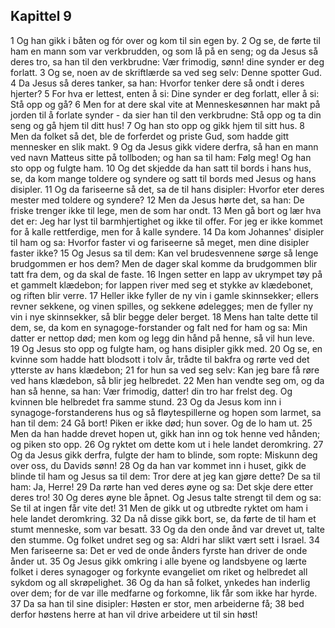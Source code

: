 ## Kapittel 9

1 Og han gikk i båten og fór over og kom til sin egen by.
2 Og se, de førte til ham en mann som var verkbrudden, og som lå på en seng; og da Jesus så deres tro, sa han til den verkbrudne: Vær frimodig, sønn! dine synder er deg forlatt.
3 Og se, noen av de skriftlærde sa ved seg selv: Denne spotter Gud.
4 Da Jesus så deres tanker, sa han: Hvorfor tenker dere så ondt i deres hjerter?
5 For hva er lettest, enten å si: Dine synder er deg forlatt, eller å si: Stå opp og gå?
6 Men for at dere skal vite at Menneskesønnen har makt på jorden til å forlate synder - da sier han til den verkbrudne: Stå opp og ta din seng og gå hjem til ditt hus!
7 Og han sto opp og gikk hjem til sitt hus.
8 Men da folket så det, ble de forferdet og priste Gud, som hadde gitt mennesker en slik makt.
9 Og da Jesus gikk videre derfra, så han en mann ved navn Matteus sitte på tollboden; og han sa til ham: Følg meg! Og han sto opp og fulgte ham.
10 Og det skjedde da han satt til bords i hans hus, se, da kom mange toldere og syndere og satt til bords med Jesus og hans disipler.
11 Og da fariseerne så det, sa de til hans disipler: Hvorfor eter deres mester med toldere og syndere?
12 Men da Jesus hørte det, sa han: De friske trenger ikke til lege, men de som har ondt.
13 Men gå bort og lær hva det er: Jeg har lyst til barmhjertighet og ikke til offer. For jeg er ikke kommet for å kalle rettferdige, men for å kalle syndere.
14 Da kom Johannes' disipler til ham og sa: Hvorfor faster vi og fariseerne så meget, men dine disipler faster ikke?
15 Og Jesus sa til dem: Kan vel brudesvennene sørge så lenge brudgommen er hos dem? Men de dager skal komme da brudgommen blir tatt fra dem, og da skal de faste.
16 Ingen setter en lapp av ukrympet tøy på et gammelt klædebon; for lappen river med seg et stykke av klædebonet, og riften blir verre.
17 Heller ikke fyller de ny vin i gamle skinnsekker; ellers revner sekkene, og vinen spilles, og sekkene ødelegges; men de fyller ny vin i nye skinnsekker, så blir begge deler berget.
18 Mens han talte dette til dem, se, da kom en synagoge-forstander og falt ned for ham og sa: Min datter er nettop død; men kom og legg din hånd på henne, så vil hun leve.
19 Og Jesus sto opp og fulgte ham, og hans disipler gikk med.
20 Og se, en kvinne som hadde hatt blodsott i tolv år, trådte til bakfra og rørte ved det ytterste av hans klædebon;
21 for hun sa ved seg selv: Kan jeg bare få røre ved hans klædebon, så blir jeg helbredet.
22 Men han vendte seg om, og da han så henne, sa han: Vær frimodig, datter! din tro har frelst deg. Og kvinnen ble helbredet fra samme stund.
23 Og da Jesus kom inn i synagoge-forstanderens hus og så fløytespillerne og hopen som larmet, sa han til dem:
24 Gå bort! Piken er ikke død; hun sover. Og de lo ham ut.
25 Men da han hadde drevet hopen ut, gikk han inn og tok henne ved hånden; og piken sto opp.
26 Og ryktet om dette kom ut i hele landet deromkring.
27 Og da Jesus gikk derfra, fulgte der ham to blinde, som ropte: Miskunn deg over oss, du Davids sønn!
28 Og da han var kommet inn i huset, gikk de blinde til ham og Jesus sa til dem: Tror dere at jeg kan gjøre dette? De sa til ham: Ja, Herre!
29 Da rørte han ved deres øyne og sa: Det skje dere etter deres tro!
30 Og deres øyne ble åpnet. Og Jesus talte strengt til dem og sa: Se til at ingen får vite det!
31 Men de gikk ut og utbredte ryktet om ham i hele landet deromkring.
32 Da nå disse gikk bort, se, da førte de til ham et stumt menneske, som var besatt.
33 Og da den onde ånd var drevet ut, talte den stumme. Og folket undret seg og sa: Aldri har slikt vært sett i Israel.
34 Men fariseerne sa: Det er ved de onde ånders fyrste han driver de onde ånder ut.
35 Og Jesus gikk omkring i alle byene og landsbyene og lærte folket i deres synagoger og forkynte evangeliet om riket og helbredet all sykdom og all skrøpelighet.
36 Og da han så folket, ynkedes han inderlig over dem; for de var ille medfarne og forkomne, lik får som ikke har hyrde.
37 Da sa han til sine disipler: Høsten er stor, men arbeiderne få;
38 bed derfor høstens herre at han vil drive arbeidere ut til sin høst!
